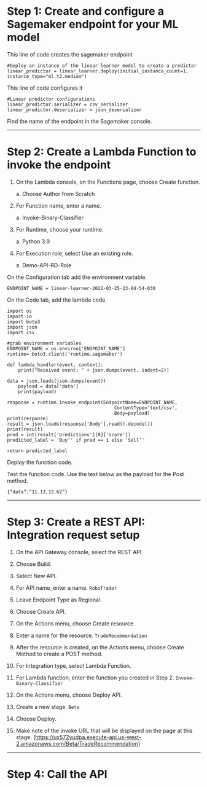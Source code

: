 # Step 1: Create and configure a Sagemaker endpoint for your ML model

This line of code creates the sagemaker endpoint
```
#Deploy an instance of the linear learner model to create a predictor
linear_predictor = linear_learner.deploy(initial_instance_count=1, instance_type="ml.t2.medium")
```

This line of code configures it
```
#Linear predictor configurations
linear_predictor.serializer = csv_serializer
linear_predictor.deserializer = json_deserializer
```

Find the name of the endpoint in the Sagemaker console.

---

# Step 2: Create a Lambda Function to invoke the endpoint

1. On the Lambda console, on the Functions page, choose Create function.

    a. Choose Author from Scratch

2. For Function name, enter a name.

    a. Invoke-Binary-Classifier

3. For Runtime¸ choose your runtime.

    a. Python 3.9

4. For Execution role¸ select Use an existing role.

    a. Demo-API-RD-Role


On the Configuration tab add the environment variable.
```
ENDPOINT_NAME = linear-learner-2022-03-25-23-04-54-030
```

On the Code tab, add the lambda code.
```
import os
import io
import boto3
import json
import csv

#grab environment variables
ENDPOINT_NAME = os.environ['ENDPOINT_NAME']
runtime= boto3.client('runtime.sagemaker')

def lambda_handler(event, context):
    print("Received event: " + json.dumps(event, indent=2))

data = json.loads(json.dumps(event))
    payload = data['data']
    print(payload)

response = runtime.invoke_endpoint(EndpointName=ENDPOINT_NAME,
                                       ContentType='text/csv',
                                       Body=payload)
print(response)
result = json.loads(response['Body'].read().decode())
print(result)
pred = int(result['predictions'][0]['score'])
predicted_label = 'Buy’' if pred == 1 else 'Sell’'

return predicted_label
```
Deploy the function code.

Test the function code. Use the text below as the payload for the Post method.
```
{“data”:”11.13,13.62”}
```

---

# Step 3: Create a REST API: Integration request setup

1. On the API Gateway console, select the REST API

2. Choose Build.

3. Select New API.

4. For API name¸ enter a name.
    ```RoboTrader```

5. Leave Endpoint Type as Regional.

6. Choose Create API.

7. On the Actions menu, choose Create resource.

8. Enter a name for the resource.
    ```TradeRecommendation```

9. After the resource is created, on the Actions menu, choose Create Method to create a POST method.

10. For Integration type, select Lambda Function.

11. For Lambda function, enter the function you created in Step 2.
    ```Invoke-Binary-Classifier```

12. On the Actions menu, choose Deploy API.

13. Create a new stage.
    ```Beta```

14. Choose Deploy.

15. Make note of the invoke URL that will be displayed on the page at this stage. 
    (https://ux572yudpa.execute-api.us-west-2.amazonaws.com/Beta/TradeRecommendation)

---

# Step 4: Call the API
